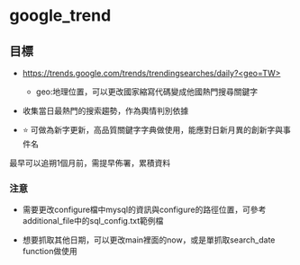 # google_trend

## 目標

* https://trends.google.com/trends/trendingsearches/daily?<geo=TW>
  * geo:地理位置，可以更改國家縮寫代碼變成他國熱門搜尋關鍵字

* 收集當日最熱門的搜索趨勢，作為輿情判別依據

* :star: 可做為新字更新，高品質關鍵字字典做使用，能應對日新月異的創新字與事件名

最早可以追朔1個月前，需提早佈署，累積資料

### 注意

* 需要更改configure檔中mysql的資訊與configure的路徑位置，可參考additional_file中的sql_config.txt範例檔

* 想要抓取其他日期，可以更改main裡面的now，或是單抓取search_date function做使用
